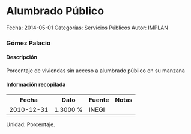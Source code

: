 Alumbrado Público
=====

Fecha: 2014-05-01
Categorías: Servicios Públicos
Autor: IMPLAN

### Gómez Palacio

#### Descripción

Porcentaje de viviendas sin acceso a alumbrado público en su manzana

#### Información recopilada

<table class="table table-hover table-bordered">
  <tr><th>Fecha</th><th>Dato</th><th>Fuente</th><th>Notas</th></tr>
  <tr><td>2010-12-31</td><td>1.3000 %</td><td>INEGI</td><td></td></tr>
</table>

Unidad: Porcentaje.
